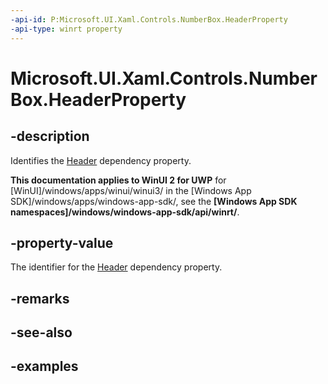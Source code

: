 ```yaml
---
-api-id: P:Microsoft.UI.Xaml.Controls.NumberBox.HeaderProperty
-api-type: winrt property
---
```


# Microsoft.UI.Xaml.Controls.NumberBox.HeaderProperty

<!--
public static Windows.UI.Xaml.DependencyProperty HeaderProperty { get; }
-->

## -description

Identifies the [Header](numberbox_header.md) dependency property.

**This documentation applies to WinUI 2 for UWP** for [WinUI]/windows/apps/winui/winui3/ in the [Windows App SDK]/windows/apps/windows-app-sdk/, see the **[Windows App SDK namespaces]/windows/windows-app-sdk/api/winrt/**.

## -property-value

The identifier for the [Header](numberbox_header.md) dependency property.

## -remarks

## -see-also

## -examples

